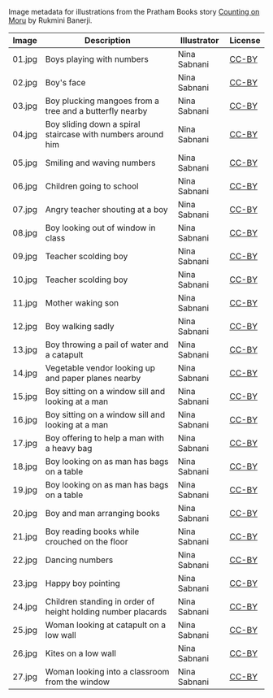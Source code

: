 Image metadata for illustrations from the Pratham Books story [Counting on Moru](https://storyweaver.org.in/stories/38-counting-on-moru) by Rukmini Banerji.

Image | Description | Illustrator | License
----- | ----------- | ----------- | -------
01.jpg | Boys playing with numbers | Nina Sabnani | [CC-BY](https://creativecommons.org/licenses/by/4.0/)
02.jpg | Boy's face  | Nina Sabnani | [CC-BY](https://creativecommons.org/licenses/by/4.0/)
03.jpg | Boy plucking mangoes from a tree and a butterfly nearby | Nina Sabnani | [CC-BY](https://creativecommons.org/licenses/by/4.0/)
04.jpg | Boy sliding down a spiral staircase with numbers around him | Nina Sabnani | [CC-BY](https://creativecommons.org/licenses/by/4.0/)
05.jpg | Smiling and waving numbers | Nina Sabnani | [CC-BY](https://creativecommons.org/licenses/by/4.0/)
06.jpg | Children going to school | Nina Sabnani | [CC-BY](https://creativecommons.org/licenses/by/4.0/)
07.jpg | Angry teacher shouting at a boy | Nina Sabnani | [CC-BY](https://creativecommons.org/licenses/by/4.0/)
08.jpg | Boy looking out of window in class | Nina Sabnani | [CC-BY](https://creativecommons.org/licenses/by/4.0/)
09.jpg | Teacher scolding boy | Nina Sabnani | [CC-BY](https://creativecommons.org/licenses/by/4.0/)
10.jpg | Teacher scolding boy | Nina Sabnani | [CC-BY](https://creativecommons.org/licenses/by/4.0/)
11.jpg | Mother waking son  | Nina Sabnani | [CC-BY](https://creativecommons.org/licenses/by/4.0/)
12.jpg | Boy walking sadly | Nina Sabnani | [CC-BY](https://creativecommons.org/licenses/by/4.0/)
13.jpg | Boy throwing a pail of water and a catapult  | Nina Sabnani | [CC-BY](https://creativecommons.org/licenses/by/4.0/)
14.jpg | Vegetable vendor looking up and paper planes nearby | Nina Sabnani | [CC-BY](https://creativecommons.org/licenses/by/4.0/)
15.jpg | Boy sitting on a window sill and looking at a man  | Nina Sabnani | [CC-BY](https://creativecommons.org/licenses/by/4.0/)
16.jpg | Boy sitting on a window sill and looking at a man  | Nina Sabnani | [CC-BY](https://creativecommons.org/licenses/by/4.0/)
17.jpg | Boy offering to help a man with a heavy bag | Nina Sabnani | [CC-BY](https://creativecommons.org/licenses/by/4.0/)
18.jpg | Boy looking on as man has bags on a table | Nina Sabnani | [CC-BY](https://creativecommons.org/licenses/by/4.0/)
19.jpg | Boy looking on as man has bags on a table | Nina Sabnani | [CC-BY](https://creativecommons.org/licenses/by/4.0/)
20.jpg | Boy and man arranging books | Nina Sabnani | [CC-BY](https://creativecommons.org/licenses/by/4.0/)
21.jpg | Boy reading books while crouched on the floor | Nina Sabnani | [CC-BY](https://creativecommons.org/licenses/by/4.0/)
22.jpg | Dancing numbers | Nina Sabnani | [CC-BY](https://creativecommons.org/licenses/by/4.0/)
23.jpg | Happy boy pointing | Nina Sabnani | [CC-BY](https://creativecommons.org/licenses/by/4.0/)
24.jpg | Children standing in order of height holding number placards | Nina Sabnani | [CC-BY](https://creativecommons.org/licenses/by/4.0/)
25.jpg | Woman looking at catapult on a low wall | Nina Sabnani | [CC-BY](https://creativecommons.org/licenses/by/4.0/)
26.jpg | Kites on a low wall | Nina Sabnani | [CC-BY](https://creativecommons.org/licenses/by/4.0/)
27.jpg | Woman looking into a classroom from the window | Nina Sabnani | [CC-BY](https://creativecommons.org/licenses/by/4.0/)
